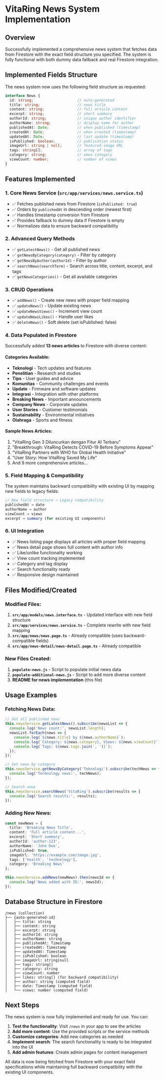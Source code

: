 # VitaRing News System Implementation

## Overview
Successfully implemented a comprehensive news system that fetches data from Firestore with the exact field structure you specified. The system is fully functional with both dummy data fallback and real Firestore integration.

## Implemented Fields Structure

The news system now uses the following field structure as requested:

```typescript
interface News {
  id: string;                    // auto-generated
  title: string;                 // news title
  content: string;               // full article content
  excerpt: string;               // short summary
  authorId: string;              // unique author identifier
  authorName: string;            // display name for author
  publishedAt: Date;             // when published (timestamp)
  createdAt: Date;               // when created (timestamp)
  updatedAt: Date;               // last update (timestamp)
  isPublished: boolean;          // publication status
  imageUrl: string | null;       // featured image URL
  tags: string[];                // array of tags
  category: string;              // news category
  viewCount: number;             // number of views
}
```

## Features Implemented

### 1. **Core News Service** (`src/app/services/news.service.ts`)
- ✅ Fetches published news from Firestore (`isPublished: true`)
- ✅ Orders by `publishedAt` in descending order (newest first)
- ✅ Handles timestamp conversion from Firestore
- ✅ Provides fallback to dummy data if Firestore is empty
- ✅ Normalizes data to ensure backward compatibility

### 2. **Advanced Query Methods**
- ✅ `getLatestNews()` - Get all published news
- ✅ `getNewsByCategory(category)` - Filter by category
- ✅ `getNewsByAuthor(authorId)` - Filter by author
- ✅ `searchNews(searchTerm)` - Search across title, content, excerpt, and tags
- ✅ `getNewsCategories()` - Get all available categories

### 3. **CRUD Operations**
- ✅ `addNews()` - Create new news with proper field mapping
- ✅ `updateNews()` - Update existing news
- ✅ `updateNewsViews()` - Increment view count
- ✅ `updateNewsLikes()` - Handle user likes
- ✅ `deleteNews()` - Soft delete (set isPublished: false)

### 4. **Data Populated in Firestore**
Successfully added **13 news articles** to Firestore with diverse content:

#### Categories Available:
- **Teknologi** - Tech updates and features
- **Penelitian** - Research and studies  
- **Tips** - User guides and advice
- **Komunitas** - Community challenges and events
- **Update** - Firmware and software updates
- **Integrasi** - Integration with other platforms
- **Breaking News** - Important announcements
- **Company News** - Corporate updates
- **User Stories** - Customer testimonials
- **Sustainability** - Environmental initiatives
- **Olahraga** - Sports and fitness

#### Sample News Articles:
1. "VitaRing Gen 3 Diluncurkan dengan Fitur AI Terbaru"
2. "Breakthrough: VitaRing Detects COVID-19 Before Symptoms Appear"
3. "VitaRing Partners with WHO for Global Health Initiative"
4. "User Story: How VitaRing Saved My Life"
5. And 9 more comprehensive articles...

### 5. **Field Mapping & Compatibility**
The system maintains backward compatibility with existing UI by mapping new fields to legacy fields:

```typescript
// New field structure → Legacy compatibility
publishedAt → date
authorName → author  
viewCount → views
excerpt → summary (for existing UI components)
```

### 6. **UI Integration**
- ✅ News listing page displays all articles with proper field mapping
- ✅ News detail page shows full content with author info
- ✅ Like/unlike functionality working
- ✅ View count tracking implemented
- ✅ Category and tag display
- ✅ Search functionality ready
- ✅ Responsive design maintained

## Files Modified/Created

### Modified Files:
1. **`src/app/models/news.interface.ts`** - Updated interface with new field structure
2. **`src/app/services/news.service.ts`** - Complete rewrite with new field mapping
3. **`src/app/news/news.page.ts`** - Already compatible (uses backward-compatible fields)
4. **`src/app/news-detail/news-detail.page.ts`** - Already compatible

### New Files Created:
1. **`populate-news.js`** - Script to populate initial news data
2. **`populate-additional-news.js`** - Script to add more diverse content
3. **README for news implementation** (this file)

## Usage Examples

### Fetching News Data:
```typescript
// Get all published news
this.newsService.getLatestNews().subscribe(newsList => {
  console.log('News count:', newsList.length);
  newsList.forEach(news => {
    console.log(`${news.title} by ${news.authorName}`);
    console.log(`Category: ${news.category}, Views: ${news.viewCount}`);
    console.log(`Tags: ${news.tags.join(', ')}`);
  });
});

// Get news by category
this.newsService.getNewsByCategory('Teknologi').subscribe(techNews => {
  console.log('Technology news:', techNews);
});

// Search news
this.newsService.searchNews('VitaRing').subscribe(results => {
  console.log('Search results:', results);
});
```

### Adding New News:
```typescript
const newNews = {
  title: 'Breaking News Title',
  content: 'Full article content...',
  excerpt: 'Short summary',
  authorId: 'author-123',
  authorName: 'John Doe',
  isPublished: true,
  imageUrl: 'https://example.com/image.jpg',
  tags: ['health', 'technology'],
  category: 'Breaking News'
};

this.newsService.addNews(newNews).then(newsId => {
  console.log('News added with ID:', newsId);
});
```

## Database Structure in Firestore

```
/news (collection)
├── {auto-generated-id}
│   ├── title: string
│   ├── content: string
│   ├── excerpt: string
│   ├── authorId: string
│   ├── authorName: string
│   ├── publishedAt: Timestamp
│   ├── createdAt: Timestamp
│   ├── updatedAt: Timestamp
│   ├── isPublished: boolean
│   ├── imageUrl: string|null
│   ├── tags: string[]
│   ├── category: string
│   ├── viewCount: number
│   ├── likes: string[] (for backward compatibility)
│   ├── author: string (computed field)
│   ├── date: Timestamp (computed field)
│   └── views: number (computed field)
```

## Next Steps

The news system is now fully implemented and ready for use. You can:

1. **Test the functionality**: Visit `/news` in your app to see the articles
2. **Add more content**: Use the provided scripts or the service methods
3. **Customize categories**: Add new categories as needed
4. **Implement search**: The search functionality is ready to be integrated into the UI
5. **Add admin features**: Create admin pages for content management

All data is now being fetched from Firestore with your exact field specifications while maintaining full backward compatibility with the existing UI components.
